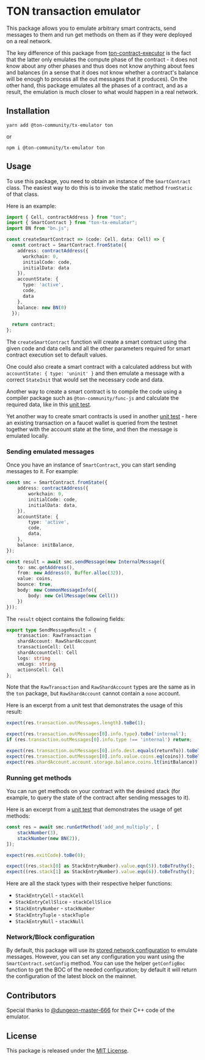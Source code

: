 # TON transaction emulator

This package allows you to emulate arbitrary smart contracts, send messages to them and run get methods on them as if they were deployed on a real network.

The key difference of this package from [ton-contract-executor](https://github.com/ton-community/ton-contract-executor) is the fact that the latter only emulates the compute phase of the contract - it does not know about any other phases and thus does not know anything about fees and balances (in a sense that it does not know whether a contract's balance will be enough to process all the out messages that it produces). On the other hand, this package emulates all the phases of a contract, and as a result, the emulation is much closer to what would happen in a real network.

## Installation

```
yarn add @ton-community/tx-emulator ton
```
or
```
npm i @ton-community/tx-emulator ton
```

## Usage

To use this package, you need to obtain an instance of the `SmartContract` class. The easiest way to do this is to invoke the static method `fromStatic` of that class.

Here is an example:
```typescript
import { Cell, contractAddress } from "ton";
import { SmartContract } from "ton-tx-emulator";
import BN from "bn.js";

const createSmartContract => (code: Cell, data: Cell) => {
  const contract = SmartContract.fromState({
    address: contractAddress({
      workchain: 0,
      initialCode: code,
      initialData: data
    }),
    accountState: {
      type: 'active',
      code,
      data
    },
    balance: new BN(0)
  });
  
  return contract;
};
```

The `createSmartContract` function will create a smart contract using the given code and data cells and all the other parameters required for smart contract execution set to default values.

One could also create a smart contract with a calculated address but with `accountState: { type: 'uninit' }` and then emulate a message with a correct `StateInit` that would set the necessary code and data.

Another way to create a smart contract is to compile the code using a compiler package such as `@ton-community/func-js` and calculate the required data, like in this [unit test](/test/SmartContract.spec.ts#L18).

Yet another way to create smart contracts is used in another [unit test](/test/SmartContract.spec.ts#L77) - here an existing transaction on a faucet wallet is queried from the testnet together with the account state at the time, and then the message is emulated locally.

### Sending emulated messages

Once you have an instance of `SmartContract`, you can start sending messages to it. For example:

```typescript
const smc = SmartContract.fromState({
    address: contractAddress({
        workchain: 0,
        initialCode: code,
        initialData: data,
    }),
    accountState: {
        type: 'active',
        code,
        data,
    },
    balance: initBalance,
});

const result = await smc.sendMessage(new InternalMessage({
    to: smc.getAddress(),
    from: new Address(0, Buffer.alloc(32)),
    value: coins,
    bounce: true,
    body: new CommonMessageInfo({
        body: new CellMessage(new Cell())
    })
}));
```

The `result` object contains the following fields:
```typescript
export type SendMessageResult = {
    transaction: RawTransaction
    shardAccount: RawShardAccount
    transactionCell: Cell
    shardAccountCell: Cell
    logs: string
    vmLogs: string
    actionsCell: Cell
};
```
Note that the `RawTransaction` and `RawShardAccount` types are the same as in the `ton` package, but `RawShardAccount` cannot contain a `none` account.

Here is an excerpt from a unit test that demonstrates the usage of this result:
```typescript
expect(res.transaction.outMessages.length).toBe(1);

expect(res.transaction.outMessages[0].info.type).toBe('internal');
if (res.transaction.outMessages[0].info.type !== 'internal') return;

expect(res.transaction.outMessages[0].info.dest.equals(returnTo)).toBeTruthy();
expect(res.transaction.outMessages[0].info.value.coins.eq(coins)).toBeTruthy();
expect(res.shardAccount.account.storage.balance.coins.lt(initBalance)).toBeTruthy();
```

### Running get methods

You can run get methods on your contract with the desired stack (for example, to query the state of the contract after sending messages to it).

Here is an excerpt from a [unit test](/test/SmartContract.spec.ts#L181) that demonstrates the usage of get methods:
```typescript
const res = await smc.runGetMethod('add_and_multiply', [
    stackNumber(3),
    stackNumber(new BN(2)),
]);

expect(res.exitCode).toBe(0);

expect((res.stack[0] as StackEntryNumber).value.eqn(5)).toBeTruthy();
expect((res.stack[1] as StackEntryNumber).value.eqn(6)).toBeTruthy();
```

Here are all the stack types with their respective helper functions:
- `StackEntryCell` - `stackCell`
- `StackEntryCellSlice` - `stackCellSlice`
- `StackEntryNumber` - `stackNumber`
- `StackEntryTuple` - `stackTuple`
- `StackEntryNull` - `stackNull`

### Network/Block configuration

By default, this package will use its [stored network configuration](src/config/defaultConfig.ts) to emulate messages. However, you can set any configuration you want using the `SmartContract.setConfig` method. You can use the helper `getConfigBoc` function to get the BOC of the needed configuration; by default it will return the configuration of the latest block on the mainnet.

## Contributors

Special thanks to [@dungeon-master-666](https://github.com/dungeon-master-666) for their C++ code of the emulator.

## License

This package is released under the [MIT License](LICENSE).